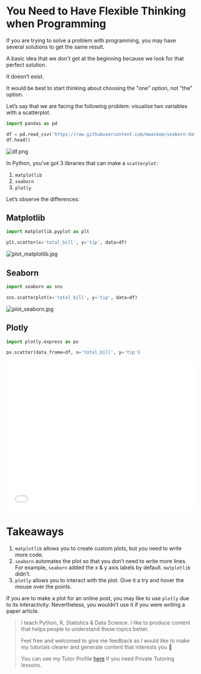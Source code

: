 # You Need to Have Flexible Thinking when Programming

If you are trying to solve a problem with programming, you may have several solutions to get the same result.

A basic idea that we don't get at the beginning because we look for that perfect solution.

It doesn’t exist.

It would be best to start thinking about choosing the "one" option, not "the" option.

Let’s say that we are facing the following problem: visualise two variables with a scatterplot.

```python
import pandas as pd

df = pd.read_csv('https://raw.githubusercontent.com/mwaskom/seaborn-data/master/tips.csv')
df.head()
```

![df.png](https://cdn.hashnode.com/res/hashnode/image/upload/v1632906084410/PJZSKfhoph.png)

In Python, you’ve got 3 libraries that can make a `scatterplot`:

1. `matplotlib`
2. `seaborn`
3. `plotly`

Let’s observe the differences:

## Matplotlib

```python
import matplotlib.pyplot as plt

plt.scatter(x='total_bill', y='tip', data=df)
```

![plot_matplotlib.jpg](https://cdn.hashnode.com/res/hashnode/image/upload/v1632906114826/j47rl0aQ_.jpeg)

## Seaborn

```python
import seaborn as sns

sns.scatterplot(x='total_bill', y='tip', data=df)
```

![plot_seaborn.jpg](https://cdn.hashnode.com/res/hashnode/image/upload/v1632906130642/-W0_EwwJL.jpeg)
## Plotly

```python
import plotly.express as px

px.scatter(data_frame=df, x='total_bill', y='tip')
```

<iframe width="100%" height="400" frameborder="0" scrolling="no" src="//plotly.com/~sotastica/1.embed"></iframe>

 
# Takeaways

1. `matplotlib` allows you to create custom plots, but you need to write more code.
2. `seaborn` automates the plot so that you don’t need to write more lines. For example, `seaborn` added the x & y axis labels by default. `matplotlib` didn’t.
3. `plotly` allows you to interact with the plot. Give it a try and hover the mouse over the points.

If you are to make a plot for an online post, you may like to use `plotly` due to its interactivity. Nevertheless, you wouldn’t use it if you were writing a paper article.

> I teach Python, R, Statistics & Data Science. I like to produce content that helps people to understand these topics better.
>
> Feel free and welcomed to give me feedback as I would like to make my tutorials clearer and generate content that interests you 🤗
>
> You can see my Tutor Profile [here](https://www.superprof.co.uk/online-rstudio-python-anaconda-jupyter-big-data-artificial-intelligence-sport-analytics-business-analytics.html) if you need Private Tutoring lessons.
